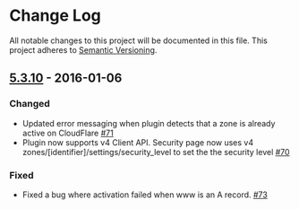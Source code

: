 # Change Log
All notable changes to this project will be documented in this file.
This project adheres to [Semantic Versioning](http://semver.org/).

## [5.3.10](#5.3.10) - 2016-01-06
### Changed
- Updated error messaging when plugin detects that a zone is already active on CloudFlare [#71](https://github.com/cloudflare/CloudFlare-CPanel/pull/71)
- Plugin now supports v4 Client API. Security page now uses v4 zones/[identifier]/settings/security_level to set the the security level [#70](https://github.com/cloudflare/CloudFlare-CPanel/pull/70)
### Fixed
- Fixed a bug where activation failed when www is an A record. [#73](https://github.com/cloudflare/CloudFlare-CPanel/pull/73)
